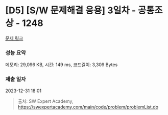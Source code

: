 # [D5] [S/W 문제해결 응용] 3일차 - 공통조상 - 1248 

[문제 링크](https://swexpertacademy.com/main/code/problem/problemDetail.do?contestProbId=AV15PTkqAPYCFAYD) 

### 성능 요약

메모리: 29,096 KB, 시간: 149 ms, 코드길이: 3,309 Bytes

### 제출 일자

2023-12-31 18:01



> 출처: SW Expert Academy, https://swexpertacademy.com/main/code/problem/problemList.do